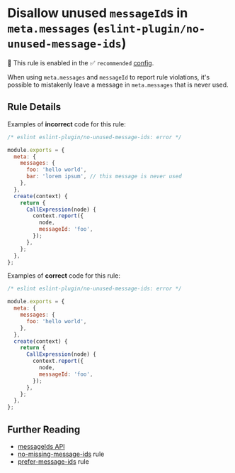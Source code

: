 # Disallow unused `messageId`s in `meta.messages` (`eslint-plugin/no-unused-message-ids`)

💼 This rule is enabled in the ✅ `recommended` [config](https://github.com/eslint-community/eslint-plugin-eslint-plugin#presets).

<!-- end auto-generated rule header -->

When using `meta.messages` and `messageId` to report rule violations, it's possible to mistakenly leave a message in `meta.messages` that is never used.

## Rule Details

Examples of **incorrect** code for this rule:

```js
/* eslint eslint-plugin/no-unused-message-ids: error */

module.exports = {
  meta: {
    messages: {
      foo: 'hello world',
      bar: 'lorem ipsum', // this message is never used
    },
  },
  create(context) {
    return {
      CallExpression(node) {
        context.report({
          node,
          messageId: 'foo',
        });
      },
    };
  },
};
```

Examples of **correct** code for this rule:

```js
/* eslint eslint-plugin/no-unused-message-ids: error */

module.exports = {
  meta: {
    messages: {
      foo: 'hello world',
    },
  },
  create(context) {
    return {
      CallExpression(node) {
        context.report({
          node,
          messageId: 'foo',
        });
      },
    };
  },
};
```

## Further Reading

- [messageIds API](https://eslint.org/docs/developer-guide/working-with-rules#messageids)
- [no-missing-message-ids](./no-missing-message-ids.md) rule
- [prefer-message-ids](./prefer-message-ids.md) rule
